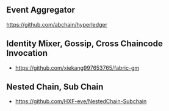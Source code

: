 ## Event Aggregator
https://github.com/abchain/hyperledger

## Identity Mixer, Gossip, Cross Chaincode Invocation
- https://github.com/xiekang997653765/fabric-gm

## Nested Chain, Sub Chain
- https://github.com/HXF-eve/NestedChain-Subchain
